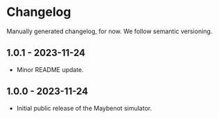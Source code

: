 # Changelog

Manually generated changelog, for now. We follow semantic versioning.

## 1.0.1 - 2023-11-24
- Minor README update.

## 1.0.0 - 2023-11-24
- Initial public release of the Maybenot simulator.
